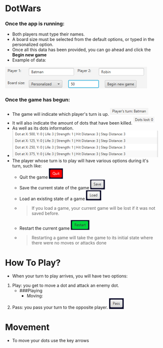 # DotWars

### Once the app is running:

- Both players must type their names.
- A board size must be selected from the default options, or typed in the personalized option.
- Once all this data has been provided, you can go ahead and click the **Begin new game**
- Example of data:

![alt text](./src/main/java/ac/ucr/b66958/proyecto/images/data.png "FillingData")

### Once the game has begun:

- The game will indicate which player's turn is up. ![alt text](./src/main/java/ac/ucr/b66958/proyecto/images/turn.png "ShowTurn")
- It will also indicate the amount of dots that have been killed. ![alt text](./src/main/java/ac/ucr/b66958/proyecto/images/dotslost.png "dotsLost")
- As well as its dots information. 
- ![alt text](./src/main/java/ac/ucr/b66958/proyecto/images/dots.png "Dots")
- The player whose turn is to play will have various options during it's turn, such like:
    - Quit the game ![alt text](./src/main/java/ac/ucr/b66958/proyecto/images/quit.png "Quit")
    - Save the current state of the game ![alt text](./src/main/java/ac/ucr/b66958/proyecto/images/save.png "Save")
    - Load an existing state of a game ![alt text](./src/main/java/ac/ucr/b66958/proyecto/images/load.png "Load")
    - >If you load a game, your current game will be lost if it was not saved before.
    - Restart the current game ![alt text](./src/main/java/ac/ucr/b66958/proyecto/images/restart.png "Restart")
    - >Restarting a game will take the game to its initial state where there were no moves or attacks done

# How To Play?

- When your turn to play arrives, you will have two options:
1. Play: you get to move a dot and attack an enemy dot.
   - ###Playing
      - Moving: 
2. Pass: you pass your turn to the opposite player. ![alt text](./src/main/java/ac/ucr/b66958/proyecto/images/pass.png "Pass")

# Movement

- To move your dots use the key arrows
